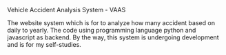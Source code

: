 Vehicle Accident Analysis System - VAAS

The website system which is for to analyze how many accident based on daily to yearly. 
The code using programming language python and javascript as backend. 
By the way, this system is undergoing development and is for my self-studies.
